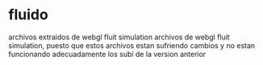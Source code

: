 # fluido
archivos extraidos de webgl fluit simulation
archivos de webgl fluit simulation, puesto que estos archivos estan sufriendo cambios y no estan funcionando adecuadamente
los subí de la version anterior

